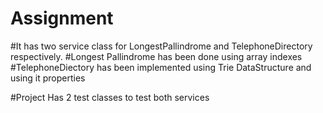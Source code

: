 # Assignment
#It has two service class for LongestPallindrome and TelephoneDirectory respectively.
#Longest Pallindrome has been done using array indexes
#TelephoneDiectory has been implemented using Trie DataStructure and using it properties

#Project Has 2 test classes to test both services
